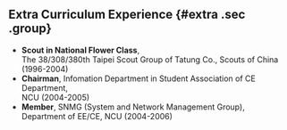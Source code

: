 ## Extra Curriculum Experience {#extra .sec .group}

- **Scout in National Flower Class**,  
  The 38/308/380th Taipei Scout Group of Tatung Co., Scouts of China (1996-2004)
- **Chairman**, Infomation Department in Student Association of CE Department,  
  NCU (2004-2005)
- **Member**, SNMG (System and Network Management Group),  
  Department of EE/CE, NCU (2004-2006)

